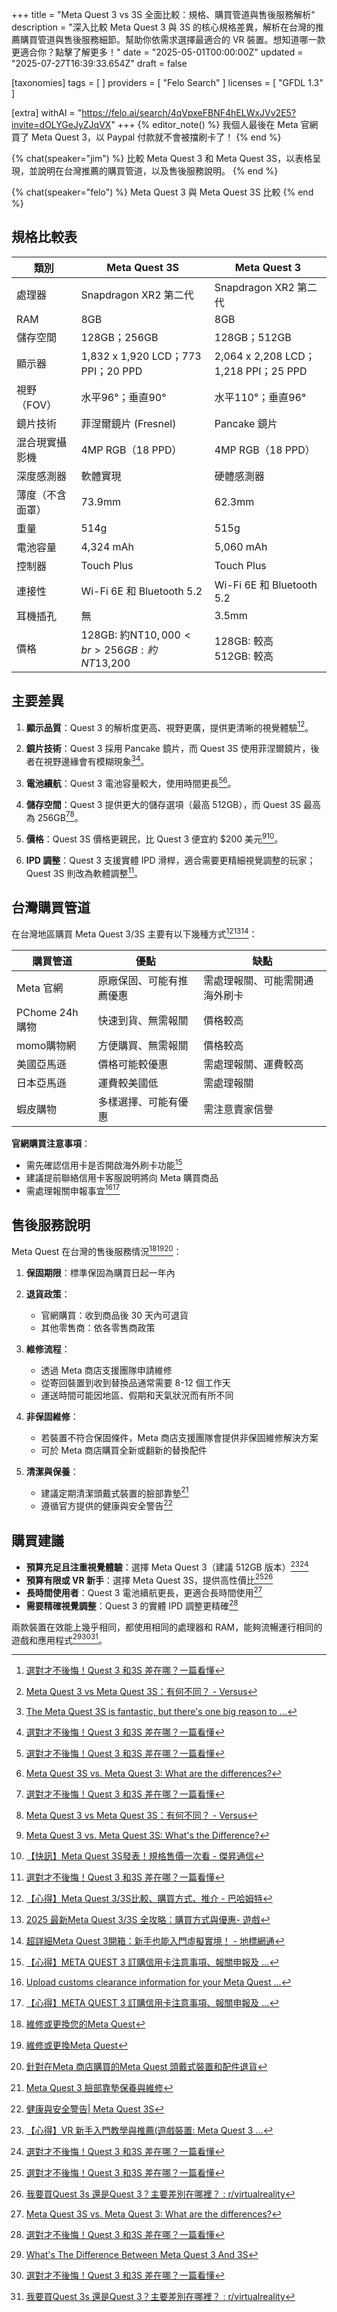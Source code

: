 +++
title = "Meta Quest 3 vs 3S 全面比較：規格、購買管道與售後服務解析"
description = "深入比較 Meta Quest 3 與 3S 的核心規格差異，解析在台灣的推薦購買管道與售後服務細節。幫助你依需求選擇最適合的 VR 裝置。想知道哪一款更適合你？點擊了解更多！"
date = "2025-05-01T00:00:00Z"
updated = "2025-07-27T16:39:33.654Z"
draft = false

[taxonomies]
tags = [ ]
providers = [ "Felo Search" ]
licenses = [ "GFDL 1.3" ]

[extra]
withAI = "<https://felo.ai/search/4qVpxeFBNF4hELWxJVv2E5?invite=dOLYGeJyZJqVX>"
+++
{% editor_note() %}
我個人最後在 Meta 官網買了 Meta Quest 3，以 Paypal 付款就不會被擋刷卡了！
{% end %}

{% chat(speaker="jim") %}
比較 Meta Quest 3 和 Meta Quest 3S，以表格呈現，並說明在台灣推薦的購買管道，以及售後服務說明。
{% end %}

{% chat(speaker="felo") %}
Meta Quest 3 與 Meta Quest 3S 比較
{% end %}

## 規格比較表

| **類別** | **Meta Quest 3S** | **Meta Quest 3** |
|---------|------------------|-----------------|
| 處理器 | Snapdragon XR2 第二代 | Snapdragon XR2 第二代 |
| RAM | 8GB | 8GB |
| 儲存空間 | 128GB；256GB | 128GB；512GB |
| 顯示器 | 1,832 x 1,920 LCD；773 PPI；20 PPD | 2,064 x 2,208 LCD；1,218 PPI；25 PPD |
| 視野（FOV） | 水平96°；垂直90° | 水平110°；垂直96° |
| 鏡片技術 | 菲涅爾鏡片 (Fresnel) | Pancake 鏡片 |
| 混合現實攝影機 | 4MP RGB（18 PPD） | 4MP RGB（18 PPD） |
| 深度感測器 | 軟體實現 | 硬體感測器 |
| 薄度（不含面罩） | 73.9mm | 62.3mm |
| 重量 | 514g | 515g |
| 電池容量 | 4,324 mAh | 5,060 mAh |
| 控制器 | Touch Plus | Touch Plus |
| 連接性 | Wi-Fi 6E 和 Bluetooth 5.2 | Wi-Fi 6E 和 Bluetooth 5.2 |
| 耳機插孔 | 無 | 3.5mm |
| 價格 | 128GB: 約NT$10,000<br>256GB: 約NT$13,200 | 128GB: 較高<br>512GB: 較高 |

## 主要差異

1. **顯示品質**：Quest 3 的解析度更高、視野更廣，提供更清晰的視覺體驗[^5][^6]。

2. **鏡片技術**：Quest 3 採用 Pancake 鏡片，而 Quest 3S 使用菲涅爾鏡片，後者在視野邊緣會有模糊現象[^3][^5]。

3. **電池續航**：Quest 3 電池容量較大，使用時間更長[^5][^11]。

4. **儲存空間**：Quest 3 提供更大的儲存選項（最高 512GB），而 Quest 3S 最高為 256GB[^5][^6]。

5. **價格**：Quest 3S 價格更親民，比 Quest 3 便宜約 $200 美元[^7][^33]。

6. **IPD 調整**：Quest 3 支援實體 IPD 滑桿，適合需要更精細視覺調整的玩家；Quest 3S 則改為軟體調整[^5]。

## 台灣購買管道

在台灣地區購買 Meta Quest 3/3S 主要有以下幾種方式[^8][^9][^17]：

| **購買管道** | **優點** | **缺點** |
|------------|---------|---------|
| Meta 官網 | 原廠保固、可能有推薦優惠 | 需處理報關、可能需開通海外刷卡 |
| PChome 24h購物 | 快速到貨、無需報關 | 價格較高 |
| momo購物網 | 方便購買、無需報關 | 價格較高 |
| 美國亞馬遜 | 價格可能較優惠 | 需處理報關、運費較高 |
| 日本亞馬遜 | 運費較美國低 | 需處理報關 |
| 蝦皮購物 | 多樣選擇、可能有優惠 | 需注意賣家信譽 |

**官網購買注意事項**：

- 需先確認信用卡是否開啟海外刷卡功能[^34]
- 建議提前聯絡信用卡客服說明將向 Meta 購買商品
- 需處理報關申報事宜[^16][^34]

## 售後服務說明

Meta Quest 在台灣的售後服務情況[^38][^39][^42]：

1. **保固期限**：標準保固為購買日起一年內

2. **退貨政策**：
   - 官網購買：收到商品後 30 天內可退貨
   - 其他零售商：依各零售商政策

3. **維修流程**：
   - 透過 Meta 商店支援團隊申請維修
   - 從寄回裝置到收到替換品通常需要 8-12 個工作天
   - 運送時間可能因地區、假期和天氣狀況而有所不同

4. **非保固維修**：
   - 若裝置不符合保固條件，Meta 商店支援團隊會提供非保固維修解決方案
   - 可於 Meta 商店購買全新或翻新的替換配件

5. **清潔與保養**：
   - 建議定期清潔頭戴式裝置的臉部靠墊[^43]
   - 遵循官方提供的健康與安全警告[^41]

## 購買建議

- **預算充足且注重視覺體驗**：選擇 Meta Quest 3（建議 512GB 版本）[^4][^5]
- **預算有限或 VR 新手**：選擇 Meta Quest 3S，提供高性價比[^5][^10]
- **長時間使用者**：Quest 3 電池續航更長，更適合長時間使用[^11]
- **需要精確視覺調整**：Quest 3 的實體 IPD 調整更精確[^5]

兩款裝置在效能上幾乎相同，都使用相同的處理器和 RAM，能夠流暢運行相同的遊戲和應用程式[^2][^5][^10]。

[^2]: [What's The Difference Between Meta Quest 3 And 3S](https://m.tvcmall.com/blog/model-compatibility-comparison/what-s-the-difference-between-meta-quest-3-and-3s.html)
[^3]: [The Meta Quest 3S is fantastic, but there's one big reason to ...](https://www.techradar.com/computing/virtual-reality-augmented-reality/the-meta-quest-3s-is-fantastic-but-theres-one-big-reason-to-choose-the-quest-3-instead)
[^4]: [【心得】VR 新手入門教學與推薦(遊戲裝置: Meta Quest 3 ...](https://forum.gamer.com.tw/C.php?bsn=60606&snA=4133)
[^5]: [選對才不後悔！Quest 3 和3S 差在哪？一篇看懂](https://royalplayer.com.tw/%E9%81%B8%E5%B0%8D%E6%89%8D%E4%B8%8D%E5%BE%8C%E6%82%94%EF%BC%81quest-3-%E5%92%8C-3s-%E5%B7%AE%E5%9C%A8%E5%93%AA%EF%BC%9F%E4%B8%80%E7%AF%87%E7%9C%8B%E6%87%82/)
[^6]: [Meta Quest 3 vs Meta Quest 3S：有何不同？ - Versus](https://versus.com/cn/meta-quest-3-vs-meta-quest-3s)
[^7]: [Meta Quest 3 vs. Meta Quest 3S: What's the Difference?](https://www.pcmag.com/comparisons/meta-quest-3-vs-meta-quest-3s-whats-the-difference)
[^8]: [【心得】Meta Quest 3/3S比較、購買方式、推介 - 巴哈姆特](https://forum.gamer.com.tw/C.php?bsn=60606&snA=4428)
[^9]: [2025 最新Meta Quest 3/3S 全攻略：購買方式與優惠- 遊戲](https://www.mobile01.com/topicdetail.php?f=737&t=7064241)
[^10]: [我要買Quest 3s 還是Quest 3？主要差別在哪裡？ : r/virtualreality](https://www.reddit.com/r/virtualreality/comments/1fw6ck0/what_should_i_buy_quest_3s_or_quest_3_what_is_the/?tl=zh-hant)
[^11]: [Meta Quest 3S vs. Meta Quest 3: What are the differences?](https://mashable.com/comparison/meta-quest-3s-vs-3)
[^16]: [Upload customs clearance information for your Meta Quest ...](https://www.meta.com/help/quest/932305427882177/?srsltid=AfmBOopfemrGGapdMBcK7yFDrLgxuRb2QYzZh1ADJOV6aXJMbe32pbhr)
[^17]: [超詳細Meta Quest 3開箱：新手也能入門虛擬實境！ - 地標網通](https://www.landtop.com.tw/reviews/444?srsltid=AfmBOooxefUmrrWJmoPclB0rP9RgTMoHx3nDcGv2zSOo7lMBIKEaBH-4)
[^33]: [【快訊】Meta Quest 3S發表！規格售價一次看 - 傑昇通信](https://www.jyes.com.tw/news.php?act=view&id=11617)
[^34]: [【心得】META QUEST 3 訂購信用卡注意事項、報關申報及 ...](https://forum.gamer.com.tw/C.php?bsn=60606&snA=3532)
[^38]: [維修或更換您的Meta Quest](https://www.meta.com/zh-tw/help/quest/4233856973304957/?srsltid=AfmBOooThvvBQmhQhyUdRDRLsf2pRUkPI8Z-e7JaapA2RWCzltb2DFt8)
[^39]: [維修或更換Meta Quest](https://www.meta.com/zh-hk/help/quest/4233856973304957/?srsltid=AfmBOoqWCSMfpJWvrWllL7I0CNVYkKlqMs57C5TeUfUbOuRutsPm2YNW)
[^41]: [健康與安全警告| Meta Quest 3S](https://www.meta.com/us/zh/legal/quest/health-and-safety-warnings/quest-3s/?srsltid=AfmBOorS7iGeUsrscEemnYkRftZmrKxZKsKIYWqThootXYM9erOPquOe)
[^42]: [針對在Meta 商店購買的Meta Quest 頭戴式裝置和配件退貨](https://www.meta.com/zh-tw/help/orders-and-returns/335946367951537/?srsltid=AfmBOorAwUXuL06I8DcyVy21SrwspxL9gOOCaTlnzSOPGy5Y0Z9xZypy)
[^43]: [Meta Quest 3 臉部靠墊保養與維修](https://www.meta.com/zh-tw/help/quest/835935301599524/?srsltid=AfmBOoqBGZLBOeqCHVwyXpWgOfH6-qTPrGd5qhjtLsw-re2nu5lCDAoM)
